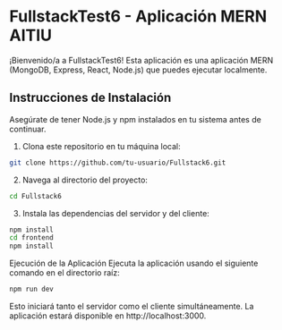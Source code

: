 # FullstackTest6 - Aplicación MERN AITIU

¡Bienvenido/a a FullstackTest6! Esta aplicación es una aplicación MERN (MongoDB, Express, React, Node.js) que puedes ejecutar localmente.

## Instrucciones de Instalación

Asegúrate de tener Node.js y npm instalados en tu sistema antes de continuar.

1. Clona este repositorio en tu máquina local:

```bash
git clone https://github.com/tu-usuario/Fullstack6.git

```

2. Navega al directorio del proyecto:

```bash
cd Fullstack6

```

3. Instala las dependencias del servidor y del cliente:

```bash
npm install
cd frontend
npm install

```

Ejecución de la Aplicación
Ejecuta la aplicación usando el siguiente comando en el directorio raíz:

```bash
npm run dev
```

Esto iniciará tanto el servidor como el cliente simultáneamente. La aplicación estará disponible en http://localhost:3000.

